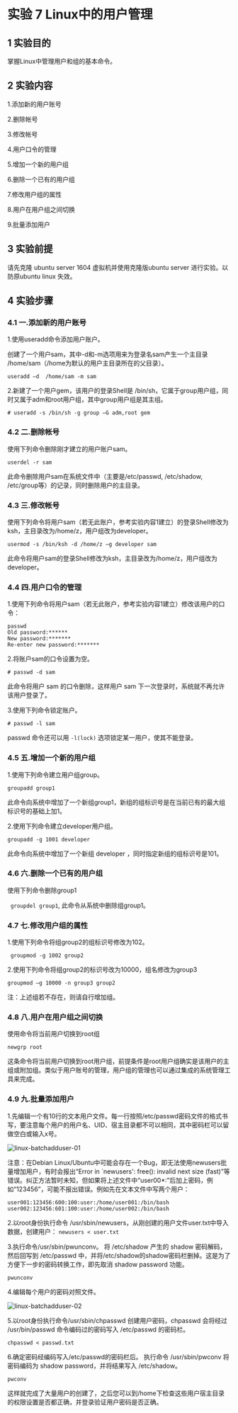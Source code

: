 # 实验 7 Linux中的用户管理

##  1 实验目的

掌握Linux中管理用户和组的基本命令。

##  2 实验内容

1.添加新的用户账号
 
2.删除帐号
  
3.修改帐号

4.用户口令的管理

5.增加一个新的用户组

6.删除一个已有的用户组

7.修改用户组的属性

8.用户在用户组之间切换

9.批量添加用户

##  3 实验前提

请先克隆 ubuntu server 1604 虚拟机并使用克隆版ubuntu server 进行实验。以防原ubuntu linux 失效。

##  4 实验步骤

###  4.1 一.添加新的用户账号

1.使用useradd命令添加用户账户。

创建了一个用户sam，其中-d和-m选项用来为登录名sam产生一个主目录 /home/sam（/home为默认的用户主目录所在的父目录）。

```
useradd –d  /home/sam -m sam
```

2.新建了一个用户gem，该用户的登录Shell是 /bin/sh，它属于group用户组，同时又属于adm和root用户组，其中group用户组是其主组。
```
# useradd -s /bin/sh -g group –G adm,root gem
```

###  4.2 二.删除帐号

使用下列命令删除刚才建立的用户账户sam。

```
userdel -r sam
```

此命令删除用户sam在系统文件中（主要是/etc/passwd, /etc/shadow, /etc/group等）的记录，同时删除用户的主目录。

###  4.3 三.修改帐号

使用下列命令将用户sam（若无此账户，参考实验内容1建立）的登录Shell修改为ksh，主目录改为/home/z，用户组改为developer。

```usermod -s /bin/ksh -d /home/z –g developer sam```

此命令将用户sam的登录Shell修改为ksh，主目录改为/home/z，用户组改为developer。

###  4.4 四.用户口令的管理

1.使用下列命令将用户sam（若无此账户，参考实验内容1建立）修改该用户的口令：

```
passwd 
Old password:****** 
New password:******* 
Re-enter new password:*******
```

2.将账户sam的口令设置为空。

```
# passwd -d sam
```
此命令将用户 sam 的口令删除，这样用户 sam 下一次登录时，系统就不再允许该用户登录了。

3.使用下列命令锁定账户。

```
# passwd -l sam
```
passwd 命令还可以用 ```-l(lock)``` 选项锁定某一用户，使其不能登录。


###  4.5 五.增加一个新的用户组

1.使用下列命令建立用户组group。

```
groupadd group1
```

此命令向系统中增加了一个新组group1，新组的组标识号是在当前已有的最大组标识号的基础上加1。

2.使用下列命令建立developer用户组。

```
groupadd -g 1001 developer
```

此命令向系统中增加了一个新组 developer ，同时指定新组的组标识号是101。

###  4.6 六.删除一个已有的用户组

使用下列命令删除group1

``` groupdel group1```, 此命令从系统中删除组group1。

###  4.7 七.修改用户组的属性

1.使用下列命令将组group2的组标识号修改为102。

``` groupmod -g 1002 group2```

2.使用下列命令将组group2的标识号改为10000，组名修改为group3

``` groupmod –g 10000 -n group3 group2 ```

注：上述组若不存在，则请自行增加组。

###  4.8 八.用户在用户组之间切换

使用命令将当前用户切换到root组

```newgrp root```

这条命令将当前用户切换到root用户组，前提条件是root用户组确实是该用户的主组或附加组。类似于用户账号的管理，用户组的管理也可以通过集成的系统管理工具来完成。

###  4.9 九.批量添加用户

1.先编辑一个有10行的文本用户文件。每一行按照/etc/passwd密码文件的格式书写，要注意每个用户的用户名、UID、宿主目录都不可以相同，其中密码栏可以留做空白或输入x号。

![linux-batchadduser-01](images/lab07/linux-batchadduser-01.png)

注意：在Debian Linux/Ubuntu中可能会存在一个Bug，即无法使用newusers批量增加用户，有时会报出“Error in `newusers': free(): invalid next size (fast)”等错误。纠正方法暂时未知，但如果将上述文件中“user00*:”后加上密码，例如“123456”，可能不报出错误。例如先在文本文件中写两个用户：
```
user001:123456:600:100:user:/home/user001:/bin/bash
user002:123456:601:100:user:/home/user002:/bin/bash
```

2.以root身份执行命令 /usr/sbin/newusers，从刚创建的用户文件user.txt中导入数据，创建用户：
```newusers < user.txt```

3.执行命令/usr/sbin/pwunconv。
将 /etc/shadow 产生的 shadow 密码解码，然后回写到 /etc/passwd 中，并将/etc/shadow的shadow密码栏删掉。这是为了方便下一步的密码转换工作，即先取消 shadow password 功能。

```pwunconv```

4.编辑每个用户的密码对照文件。

![linux-batchadduser-02](images/lab07/linux-batchadduser-02.png)

5.以root身份执行命令/usr/sbin/chpasswd
创建用户密码，chpasswd 会将经过 /usr/bin/passwd 命令编码过的密码写入 /etc/passwd 的密码栏。

```chpasswd < passwd.txt```

6.确定密码经编码写入/etc/passwd的密码栏后。
执行命令 /usr/sbin/pwconv 将密码编码为 shadow password，并将结果写入 /etc/shadow。

```pwconv```

这样就完成了大量用户的创建了，之后您可以到/home下检查这些用户宿主目录的权限设置是否都正确，并登录验证用户密码是否正确。

